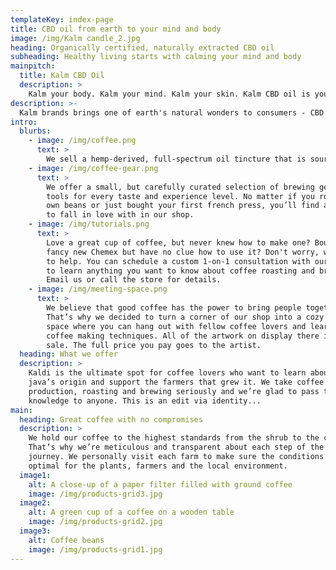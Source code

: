 ```yaml
---
templateKey: index-page
title: CBD oil from earth to your mind and body
image: /img/Kalm candle_2.jpg
heading: Organically certified, naturally extracted CBD oil
subheading: Healthy living starts with calming your mind and body
mainpitch:
  title: Kalm CBD Oil
  description: >
    Kalm your body. Kalm your mind. Kalm your skin. Kalm CBD oil is your pathway to reducing stress and living your best life. From agricultural processes, to oil extraction and manufacturing to packaging, Kalm is focused on best, mos sustainable practices in the industry.
description: >-
  Kalm brands brings one of earth's natural wonders to consumers - CBD oil. Our products hail from certified organic farms in the Finger Lakes region of New York. 
intro:
  blurbs:
    - image: /img/coffee.png
      text: >
        We sell a hemp-derived, full-spectrum oil tincture that is sourced from a certified organic farm in the finger lakes region of upstate New York. There are lots of farms and suppliers in the market, but our extensive search led us to Main Street farms. Their processes and products are spot in with our own ethos of sustainability and organic practices.
    - image: /img/coffee-gear.png
      text: >
        We offer a small, but carefully curated selection of brewing gear and
        tools for every taste and experience level. No matter if you roast your
        own beans or just bought your first french press, you’ll find a gadget
        to fall in love with in our shop.
    - image: /img/tutorials.png
      text: >
        Love a great cup of coffee, but never knew how to make one? Bought a
        fancy new Chemex but have no clue how to use it? Don't worry, we’re here
        to help. You can schedule a custom 1-on-1 consultation with our baristas
        to learn anything you want to know about coffee roasting and brewing.
        Email us or call the store for details.
    - image: /img/meeting-space.png
      text: >
        We believe that good coffee has the power to bring people together.
        That’s why we decided to turn a corner of our shop into a cozy meeting
        space where you can hang out with fellow coffee lovers and learn about
        coffee making techniques. All of the artwork on display there is for
        sale. The full price you pay goes to the artist.
  heading: What we offer
  description: >
    Kaldi is the ultimate spot for coffee lovers who want to learn about their
    java’s origin and support the farmers that grew it. We take coffee
    production, roasting and brewing seriously and we’re glad to pass that
    knowledge to anyone. This is an edit via identity...
main:
  heading: Great coffee with no compromises
  description: >
    We hold our coffee to the highest standards from the shrub to the cup.
    That’s why we’re meticulous and transparent about each step of the coffee’s
    journey. We personally visit each farm to make sure the conditions are
    optimal for the plants, farmers and the local environment.
  image1:
    alt: A close-up of a paper filter filled with ground coffee
    image: /img/products-grid3.jpg
  image2:
    alt: A green cup of a coffee on a wooden table
    image: /img/products-grid2.jpg
  image3:
    alt: Coffee beans
    image: /img/products-grid1.jpg
---
```


